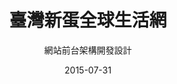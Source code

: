 ---
title: 臺灣新蛋全球生活網
subtitle: 網站前台架構開發設計
layout: default
modal-id: 10
date: 2015-07-31
img: newegg.png
thumbnail: newegg-thumbnail.png
alt: image-alt
project-date: 2015/07
website: http://gnux123.github.io/u-mallSaleLimit/
client: www.newegg.com.tw
category: webDesign
description: 森森百貨限時搶購頁面切版作業，並提供給程式套版使用。 
---